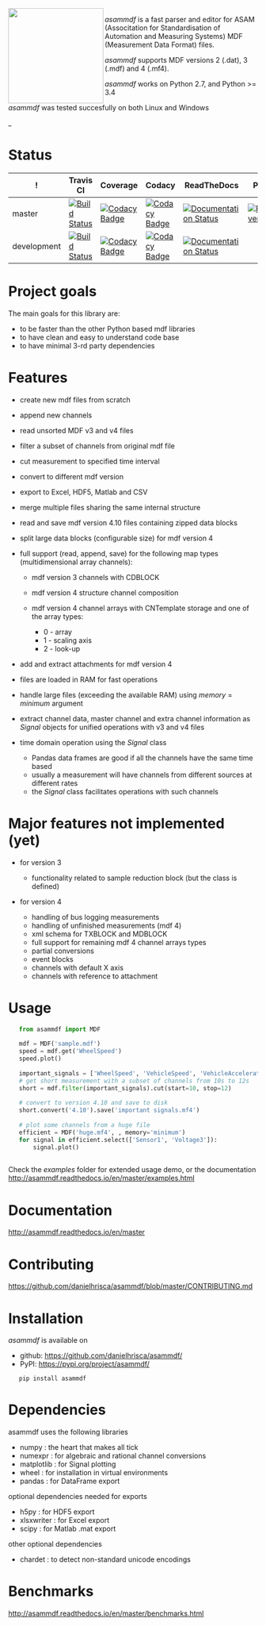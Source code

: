 
<img align=left src="https://raw.githubusercontent.com/danielhrisca/asammdf/development/asammdf.png" width="192" height="192" /> 

<p align=center>
   
*asammdf* is a fast parser and editor for ASAM (Associtation for Standardisation of Automation and Measuring Systems) MDF (Measurement Data Format) files. 

*asammdf* supports MDF versions 2 (.dat), 3 (.mdf) and 4 (.mf4). 

*asammdf* works on Python 2.7, and Python >= 3.4

*asammdf* was tested succesfully on both Linux and Windows

_

</p>

# Status
! | Travis CI  | Coverage  |  Codacy  | ReadTheDocs |  PyPI
--|--|--|--|--|--
master | [![Build Status](https://travis-ci.org/danielhrisca/asammdf.svg?branch=master)](https://travis-ci.org/danielhrisca/asammdf) | [![Codacy Badge](https://api.codacy.com/project/badge/Coverage/a3da21da90ca43a5b72fc24b56880c99?branch=master)](https://www.codacy.com/app/danielhrisca/asammdf?utm_source=github.com&utm_medium=referral&utm_content=danielhrisca/asammdf&utm_campaign=Badge_Coverage) | [![Codacy Badge](https://api.codacy.com/project/badge/Grade/a3da21da90ca43a5b72fc24b56880c99?branch=master)](https://www.codacy.com/app/danielhrisca/asammdf?utm_source=github.com&utm_medium=referral&utm_content=danielhrisca/asammdf&utm_campaign=badger) |  [![Documentation Status](http://readthedocs.org/projects/asammdf/badge/?version=master)](http://asammdf.readthedocs.io/en/master/?badge=stable) |  [![PyPI version](https://badge.fury.io/py/asammdf.svg)](https://badge.fury.io/py/asammdf) 
development| [![Build Status](https://travis-ci.org/danielhrisca/asammdf.svg?branch=development)](https://travis-ci.org/danielhrisca/asammdf) | [![Codacy Badge](https://api.codacy.com/project/badge/Coverage/a3da21da90ca43a5b72fc24b56880c99?branch=development)](https://www.codacy.com/app/danielhrisca/asammdf?utm_source=github.com&utm_medium=referral&utm_content=danielhrisca/asammdf&utm_campaign=Badge_Coverage) | [![Codacy Badge](https://api.codacy.com/project/badge/Grade/a3da21da90ca43a5b72fc24b56880c99?branch=development)](https://www.codacy.com/app/danielhrisca/asammdf?utm_source=github.com&utm_medium=referral&utm_content=danielhrisca/asammdf&utm_campaign=badger) | [![Documentation Status](http://readthedocs.org/projects/asammdf/badge/?version=development)](http://asammdf.readthedocs.io/en/development/?badge=stable) |   

# Project goals
The main goals for this library are:

* to be faster than the other Python based mdf libraries
* to have clean and easy to understand code base
* to have minimal 3-rd party dependencies

# Features

* create new mdf files from scratch
* append new channels
* read unsorted MDF v3 and v4 files
* filter a subset of channels from original mdf file
* cut measurement to specified time interval
* convert to different mdf version
* export to Excel, HDF5, Matlab and CSV
* merge multiple files sharing the same internal structure
* read and save mdf version 4.10 files containing zipped data blocks
* split large data blocks (configurable size) for mdf version 4
* full support (read, append, save) for the following map types (multidimensional array channels):

    * mdf version 3 channels with CDBLOCK
    * mdf version 4 structure channel composition
    * mdf version 4 channel arrays with CNTemplate storage and one of the array types:
    
        * 0 - array
        * 1 - scaling axis
        * 2 - look-up
        
* add and extract attachments for mdf version 4
* files are loaded in RAM for fast operations
* handle large files (exceeding the available RAM) using *memory* = *minimum* argument
* extract channel data, master channel and extra channel information as *Signal* objects for unified operations with v3 and v4 files
* time domain operation using the *Signal* class

    * Pandas data frames are good if all the channels have the same time based
    * usually a measurement will have channels from different sources at different rates
    * the *Signal* class facilitates operations with such channels

# Major features not implemented (yet)
* for version 3

    * functionality related to sample reduction block (but the class is defined)
    
* for version 4

    * handling of bus logging measurements
    * handling of unfinished measurements (mdf 4)
    * xml schema for TXBLOCK and MDBLOCK
    * full support for remaining mdf 4 channel arrays types
    * partial conversions
    * event blocks
    * channels with default X axis
    * channels with reference to attachment

# Usage

```python
   from asammdf import MDF
   
   mdf = MDF('sample.mdf')
   speed = mdf.get('WheelSpeed')
   speed.plot()
   
   important_signals = ['WheelSpeed', 'VehicleSpeed', 'VehicleAcceleration']
   # get short measurement with a subset of channels from 10s to 12s 
   short = mdf.filter(important_signals).cut(start=10, stop=12)
   
   # convert to version 4.10 and save to disk
   short.convert('4.10').save('important signals.mf4')
   
   # plot some channels from a huge file
   efficient = MDF('huge.mf4', , memory='minimum')
   for signal in efficient.select(['Sensor1', 'Voltage3']):
       signal.plot()
   
```  
 
Check the *examples* folder for extended usage demo, or the documentation
http://asammdf.readthedocs.io/en/master/examples.html

# Documentation
http://asammdf.readthedocs.io/en/master

# Contributing
https://github.com/danielhrisca/asammdf/blob/master/CONTRIBUTING.md

# Installation
*asammdf* is available on 

* github: https://github.com/danielhrisca/asammdf/
* PyPI: https://pypi.org/project/asammdf/
    
```
   pip install asammdf
```
    
# Dependencies
asammdf uses the following libraries

* numpy : the heart that makes all tick
* numexpr : for algebraic and rational channel conversions
* matplotlib : for Signal plotting
* wheel : for installation in virtual environments
* pandas : for DataFrame export

optional dependencies needed for exports

* h5py : for HDF5 export
* xlsxwriter : for Excel export
* scipy : for Matlab .mat export

other optional dependencies

* chardet : to detect non-standard unicode encodings

# Benchmarks

http://asammdf.readthedocs.io/en/master/benchmarks.html

